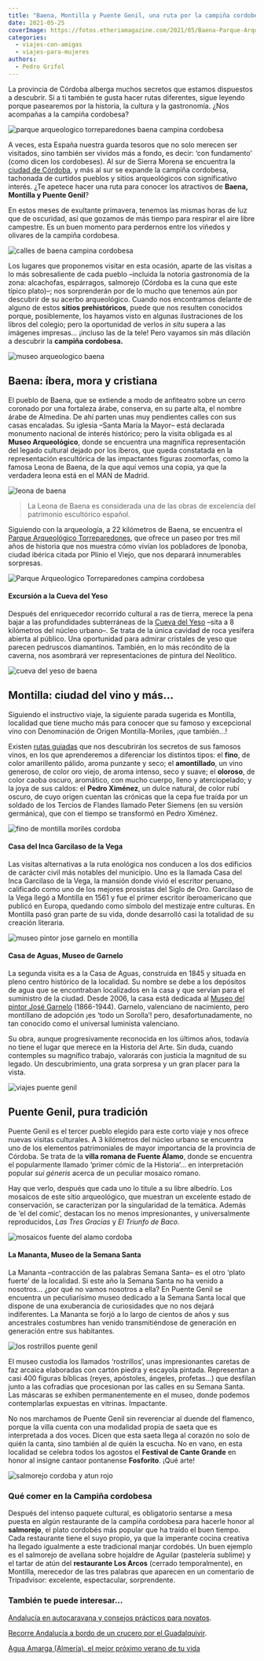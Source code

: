 ```yaml
---
title: "Baena, Montilla y Puente Genil, una ruta por la campiña cordobesa"
date: 2021-05-25
coverImage: https://fotos.etheriamagazine.com/2021/05/Baena-Parque-Arqueologico-Torreparedones-vistas.jpg
categories: 
  - viajes-con-amigas
  - viajes-para-mujeres
authors: 
  - Pedro Grifol
---
```


La provincia de Córdoba alberga muchos secretos que estamos dispuestos a descubrir. Si a ti también te gusta hacer rutas diferentes, sigue leyendo porque pasearemos por la historia, la cultura y la gastronomía. ¿Nos acompañas a la campiña cordobesa?

![parque arqueologico torreparedones baena campina cordobesa](https://fotos.etheriamagazine.com/2021/05/Baena-Parque-Arqueologico-Torreparedones-vistas.jpg "Parque Arqueológico Torreparedones, en Baena. © Pedro Grifol")

A veces, esta España nuestra guarda tesoros que no solo merecen ser visitados, sino 
también ser vividos más a fondo, es decir: ‘con fundamento’ (como dicen los cordobeses). 
Al sur de Sierra Morena se encuentra la [ciudad de 
Córdoba](https://etheriamagazine.com/2019/03/25/viaje-amigas-que-comer-dormir-cordoba/), 
y más al sur se expande la campiña cordobesa, tachonada de curtidos pueblos y sitios 
arqueológicos con significativo interés. ¿Te apetece hacer una ruta para conocer los 
atractivos de **Baena, Montilla y Puente Genil**? 

En estos meses de exultante primavera, tenemos las mismas horas de luz que de oscuridad, 
así que gozamos de más tiempo para respirar el aire libre campestre. Es un buen momento 
para perdernos entre los viñedos y olivares de la campiña cordobesa. 

![calles de baena campina cordobesa](https://fotos.etheriamagazine.com/2021/05/viaje-baena-cordoba.jpg "Calles de Baena. © P. Grifol")

Los lugares que proponemos visitar en esta ocasión, aparte de las visitas a lo más 
sobresaliente de cada pueblo –incluida la notoria gastronomía de la zona: alcachofas, 
espárragos, salmorejo (Córdoba es la cuna que este típico plato)–; nos sorprenderán por 
de lo mucho que tenemos aún por descubrir de su acerbo arqueológico. Cuando nos 
encontramos delante de alguno de estos **sitios prehistóricos**, puede que nos resulten 
conocidos porque, posiblemente, los hayamos visto en algunas ilustraciones de los libros 
del colegio; pero la oportunidad de verlos _in situ_ supera a las imágenes impresas… 
¡incluso las de la tele! Pero vayamos sin más dilación a descubrir la **campiña 
cordobesa.** 

![museo arqueologico baena](https://fotos.etheriamagazine.com/2021/05/baena-museo-arqueologico-escultura-zoomorfa-iberica.jpg "Escultura zoomorfa ibérica, en el Museo Arqueológico de Baena. © Pedro Grifol")

## Baena: íbera, mora y cristiana

El pueblo de Baena, que se extiende a modo de anfiteatro sobre un cerro coronado por una 
fortaleza árabe, conserva, en su parte alta, el nombre árabe de Almedina. De ahí parten 
unas muy pendientes calles con sus casas encaladas. Su iglesia –Santa María la Mayor– 
está declarada monumento nacional de interés histórico; pero la visita obligada es al 
**Museo Arqueológico**, donde se encuentra una magnífica representación del legado 
cultural dejado por los íberos, que queda constatada en la representación escultórica de 
las impactantes figuras zoomorfas, como la famosa Leona de Baena, de la que aquí vemos 
una copia, ya que la verdadera leona está en el MAN de Madrid. 

![leona de baena](https://fotos.etheriamagazine.com/2021/05/Leona-de-Baena-Castillo.jpg "Leona de Baena. © P. Grifol")

> La Leona de Baena es considerada una de las obras de excelencia del patrimonio 
> escultórico español. 

Siguiendo con la arqueología, a 22 kilómetros de Baena, se encuentra el [Parque 
Arqueológico 
Torreparedones](https://www.andalucia.org/es/baena-turismo-cultural-parque-arqueologico-de-torreparedones), 
que ofrece un paseo por tres mil años de historia que nos muestra cómo vivían los 
pobladores de Iponoba, ciudad ibérica citada por Plinio el Viejo, que nos deparará 
innumerables sorpresas. 

![Parque Arqueologico Torreparedones  campina cordobesa](https://fotos.etheriamagazine.com/2021/05/Baena-Parque-Arqueologico-Torreparedones.jpg "Parque Arqueológico Torreparedones, en Baena. © Pedro Grifol")

#### Excursión a la Cueva del Yeso

Después del enriquecedor recorrido cultural a ras de tierra, merece la pena bajar a las 
profundidades subterráneas de la [Cueva del Yeso](http://www.zuheros.es) –sita a 8 
kilómetros del núcleo urbano–. Se trata de la única cavidad de roca yesífera abierta al 
público. Una oportunidad para admirar cristales de yeso que parecen pedruscos 
diamantinos. También, en lo más recóndito de la caverna, nos asombrará ver 
representaciones de pintura del Neolítico. 

![cueva del yeso de baena](https://fotos.etheriamagazine.com/2021/05/Baena-Cueva-del-Yeso.jpg "Cueva del Yeso. © P. Grifol")

## Montilla: ciudad del vino y más…

Siguiendo el instructivo viaje, la siguiente parada sugerida es Montilla, localidad que 
tiene mucho más para conocer que su famoso y excepcional vino con Denominación de Origen 
Montilla-Moriles, ¡que también...! 

Existen [rutas guiadas](http://www.rutadelvinomontillamoriles.com) que nos descubrirán 
los secretos de sus famosos vinos, en los que aprenderemos a diferenciar los distintos 
tipos: el **fino**, de color amarillento pálido, aroma punzante y seco; el 
**amontillado**, un vino generoso, de color oro viejo, de aroma intenso, seco y suave; 
el **oloroso**, de color caoba oscuro, aromático, con mucho cuerpo, lleno y 
aterciopelado; y la joya de sus caldos: el **Pedro Ximénez**, un dulce natural, de color 
rubí oscuro, de cuyo origen cuentan las crónicas que la cepa fue traída por un soldado 
de los Tercios de Flandes llamado Peter Siemens (en su versión germánica), que con el 
tiempo se transformó en Pedro Ximénez. 

![fino de montilla moriles cordoba](https://fotos.etheriamagazine.com/2021/05/vino-fino-cordoba.jpg "Fino servido con jarra de metal. © P. Grifol")

#### Casa del Inca Garcilaso de la Vega

Las visitas alternativas a la ruta enológica nos conducen a los dos edificios de 
carácter civil más notables del municipio. Uno es la llamada Casa del Inca Garcilaso de 
la Vega, la mansión donde vivió el escritor peruano, calificado como uno de los mejores 
prosistas del Siglo de Oro. Garcilaso de la Vega llegó a Montilla en 1561 y fue el 
primer escritor iberoamericano que publicó en Europa, quedando como símbolo del 
mestizaje entre culturas. En Montilla pasó gran parte de su vida, donde desarrolló casi 
la totalidad de su creación literaria. 

![museo pintor jose garnelo en montilla](https://fotos.etheriamagazine.com/2021/05/Montilla-Museo-del-pintor-Jose-Garnelo.jpg "Museo del Pintor José Garnelo. © P. Grifol")

#### Casa de Aguas, Museo de Garnelo

La segunda visita es a la Casa de Aguas, construida en 1845 y situada en pleno centro 
histórico de la localidad. Su nombre se debe a los depósitos de agua que se encontraban 
localizados en la casa y que servían para el suministro de la ciudad. Desde 2006, la 
casa está dedicada al [Museo del pintor José Garnelo](http://www.museogarnelo.org) 
(1866-1944). Garnelo, valenciano de nacimiento, pero montillano de adopción ¡es ‘todo un 
Sorolla’! pero, desafortunadamente, no tan conocido como el universal luminista 
valenciano. 

Su obra, aunque progresivamente reconocida en los últimos años, todavía no tiene el 
lugar que merece en la Historia del Arte. Sin duda, cuando contemples su magnífico 
trabajo, valorarás con justicia la magnitud de su legado. Un descubrimiento, una grata 
sorpresa y un gran placer para la vista. 

![viajes puente genil](https://fotos.etheriamagazine.com/2021/05/viaje-cordoba-Puente-Genil.jpg "Puente Genil. © P. Grifol")

## Puente Genil, pura tradición

Puente Genil es el tercer pueblo elegido para este corto viaje y nos ofrece nuevas 
visitas culturales. A 3 kilómetros del núcleo urbano se encuentra uno de los elementos 
patrimoniales de mayor importancia de la provincia de Córdoba. Se trata de la **villa 
romana de Fuente Álamo**, donde se encuentra el popularmente llamado ‘primer cómic de la 
Historia’… en interpretación popular _sui géneris_ acerca de un peculiar mosaico romano. 

Hay que verlo, después que cada uno lo titule a su libre albedrío. Los mosaicos de este 
sitio arqueológico, que muestran un excelente estado de conservación, se caracterizan 
por la singularidad de la temática. Además de ‘el del comic’, destacan los no menos 
impresionantes, y universalmente reproducidos, _Las Tres Gracias_ y _El Triunfo de 
Baco_. 

![mosaicos fuente del alamo cordoba](https://fotos.etheriamagazine.com/2021/05/cordoba-fuente-alamo.-Mosaico-las-tres-gracias.jpg "Mosaicos de Fuente del Álamo. © P. Grifol")

#### La Mananta, Museo de la Semana Santa

La Mananta –contracción de las palabras Semana Santa– es el otro ‘plato fuerte’ de la 
localidad. Si este año la Semana Santa no ha venido a nosotros… ¿por qué no vamos 
nosotros a ella? En Puente Genil se encuentra un peculiarísimo museo dedicado a la 
Semana Santa local que dispone de una exuberancia de curiosidades que no nos dejará 
indiferentes. La Mananta se forjó a lo largo de cientos de años y sus ancestrales 
costumbres han venido transmitiéndose de generación en generación entre sus habitantes. 

![los rostrillos puente genil](https://fotos.etheriamagazine.com/2021/05/Puente-Genil-Los-Rostrillos.jpg "'Los Rostrillos', en Puente Genil. © P. Grifol")

El museo custodia los llamados ‘rostrillos’, unas impresionantes caretas de faz arcaica 
elaboradas con cartón piedra y escayola pintada. Representan a casi 400 figuras bíblicas 
(reyes, apóstoles, ángeles, profetas…) que desfilan junto a las cofradías que 
procesionan por las calles en su Semana Santa. Las máscaras se exhiben permanentemente 
en el museo, donde podemos contemplarlas expuestas en vitrinas. Impactante. 

No nos marchamos de Puente Genil sin reverenciar al duende del flamenco, porque la villa 
cuenta con una modalidad propia de saeta que es interpretada a dos voces. Dicen que esta 
saeta llega al corazón no solo de quién la canta, sino también al de quién la escucha. 
No en vano, en esta localidad se celebra todos los agostos el **Festival de Cante 
Grande** en honor al insigne cantaor pontanense **Fosforito**. ¡Qué arte! 

![salmorejo cordoba y atun rojo](https://fotos.etheriamagazine.com/2021/05/salmorejo-atun.jpg "Salmorejo y tartar de atún del restaurante Los Arcos (Montilla). © P. Grifol")

### Qué comer en la Campiña cordobesa

Después del intenso paquete cultural, es obligatorio sentarse a mesa puesta en algún 
restaurante de la campiña cordobesa para hacerle honor al **salmorejo**, el plato 
cordobés más popular que ha traído el buen tiempo. Cada restaurante tiene el suyo 
propio, ya que la imperante cocina creativa ha llegado igualmente a este tradicional 
manjar cordobés. Un buen ejemplo es el salmorejo de avellana sobre hojaldre de Aguilar 
(pastelería sublime) y el tartar de atún del **restaurante Los Arcos** (cerrado 
temporalmente), en Montilla, merecedor de las tres palabras que aparecen en un 
comentario de Tripadvisor: excelente, espectacular, sorprendente. 

### También te puede interesar...

[Andalucía en autocaravana y consejos prácticos para 
novatos](https://etheriamagazine.com/2021/04/07/consejos-rutas-andalucia-en-autocaravana/). 

[Recorre Andalucía a bordo de un crucero por el 
Guadalquivir](https://etheriamagazine.com/2020/07/03/crucero-fluvial-por-el-guadalquivir-andalucia/). 

[Agua Amarga (Almería), el mejor próximo verano de tu 
vida](https://etheriamagazine.com/2021/04/28/que-ver-hacer-en-agua-amarga-almeria/)
